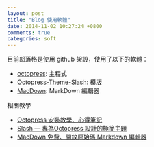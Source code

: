```yaml
---
layout: post
title: "Blog 使用軟體"
date: 2014-11-02 10:27:24 +0800
comments: true
categories: soft
---
```


目前部落格是使用 github 架設，使用了以下的軟體：

* [octopress](http://octopress.org): 主程式
* [Octopress-Theme-Slash](https://github.com/tommy351/Octopress-Theme-Slash): 模版
* [MacDown](http://macdown.uranusjr.com): MarkDown 編輯器

相關教學

* [Octopress 安裝教學、心得筆記 ](http://wwssllabcd.github.io/blog/2012/08/01/how-to-install-octopress-on-window/)
* [Slash — 專為Octopress 設計的極簡主題](http://tommy351.github.io/Octopress-Theme-Slash/index_tw.html)
* [MacDown 免費、開放原始碼 Markdown 編輯器](http://free.com.tw/macdown-editor/)
